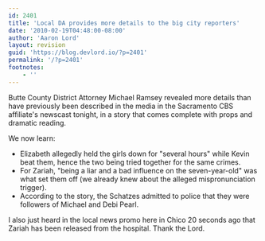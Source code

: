 ```yaml
---
id: 2401
title: 'Local DA provides more details to the big city reporters'
date: '2010-02-19T04:48:00-08:00'
author: 'Aaron Lord'
layout: revision
guid: 'https://blog.devlord.io/?p=2401'
permalink: '/?p=2401'
footnotes:
    - ''
---
```


Butte County District Attorney Michael Ramsey revealed more details than have previously been described in the media in the Sacramento CBS affiliate's newscast tonight, in a story that comes complete with props and dramatic reading.

We now learn:
<ul>
 	<li>Elizabeth allegedly held the girls down for "several hours" while Kevin beat them, hence the two being tried together for the same crimes.</li>
 	<li>For Zariah, "being a liar and a bad influence on the seven-year-old" was what set them off (we already knew about the alleged mispronunciation trigger).</li>
 	<li>According to the story, the Schatzes admitted to police that they were followers of Michael and Debi Pearl.</li>
</ul>
I also just heard in the local news promo here in Chico 20 seconds ago that Zariah has been released from the hospital. Thank the Lord.